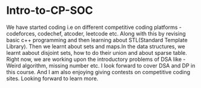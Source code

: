 # Intro-to-CP-SOC

We have started coding i.e on different competitive coding platforms - codeforces, codechef, atcoder, leetcode etc.
Along with this by revising basic c++ programming and then learning about STL(Standard Template Library). Then we learnt about sets and maps.In the data structures, we learnt aabout disjoint sets, how to do their union and about sparse table.  Right now, we are working upon the introductory problems of DSA like - Weird algorithm, missing number etc. I look forward to cover DSA and DP in this course. And I am also enjoying giving contests on competitive coding sites.
Looking forward to learn more.
